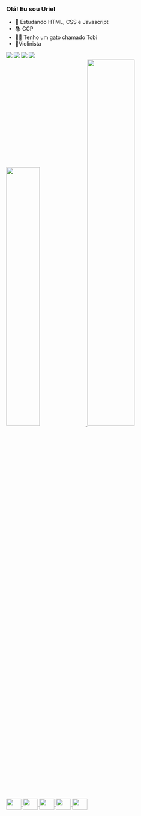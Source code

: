 ### Olá! Eu sou Uriel

- 🌱 Estudando HTML, CSS e Javascript
- 📚 CCP  
- 🐱‍👤 Tenho um gato chamado Tobi
- 🎻Violinista

<div>
  <a href="https://web.facebook.com/uriel.pereiratavaresvieira" target="_blank" > <img src="https://img.shields.io/badge/Facebook-1877F2?style=for-the-badge&logo=facebook&logoColor=white" target="_blank"></a>
  <a href="https://www.instagram.com/urielptv/" target="_blank" > <img src="https://img.shields.io/badge/Instagram-E4405F?style=for-the-badge&logo=instagram&logoColor=white" target="_blank"></a>
  <a href="https://www.linkedin.com/in/uriel-vieira-266541234/" target="_blank" > <img src="https://img.shields.io/badge/LinkedIn-0077B5?style=for-the-badge&logo=linkedin&logoColor=white" target="_blank"></a>
  <a href="mailto:urielptv@gmail.com" target="_blank" > <img src="https://img.shields.io/badge/Gmail-D14836?style=for-the-badge&logo=gmail&logoColor=white" target="_blank"></a>
</div>
<div>
  <a href="https://github.com/UrielPereira">
  <img width="42%" src="https://github-readme-stats.vercel.app/api?username=UrielPereira&show_icons=true&theme=vision-friendly-dark">
  <img width="50%" src="https://github-readme-stats.vercel.app/api/top-langs/?username=UrielPereira&layout=compact&theme=vision-friendly-dark">
</div>
<br>
<div style="display: inline_block">
    <img align="center" alt="" height="30" width="40" src="https://cdn.jsdelivr.net/gh/devicons/devicon/icons/html5/html5-plain.svg">
    <img align="center" alt="" height="30" width="40" src="https://cdn.jsdelivr.net/gh/devicons/devicon/icons/css3/css3-plain.svg">
    <img align="center" alt="" height="30" width="40" src="https://cdn.jsdelivr.net/gh/devicons/devicon/icons/javascript/javascript-plain.svg">
    <img align="center" alt="" height="30" width="40" src="https://cdn.jsdelivr.net/gh/devicons/devicon/icons/java/java-original.svg">
    <img align="center" alt="" height="30" width="40" src="https://cdn.jsdelivr.net/gh/devicons/devicon/icons/python/python-original.svg">
 </div>
